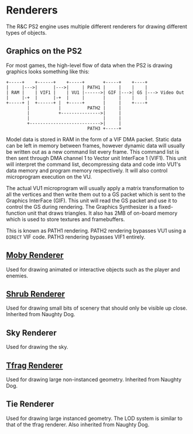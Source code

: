 # Renderers

The R&C PS2 engine uses multiple different renderers for drawing different types of objects.

## Graphics on the PS2

For most games, the high-level flow of data when the PS2 is drawing graphics looks something like this:

```
+-----+    +------+    +-----+       +-----+    +----+
|     |--->|      |--->|     | PATH1 |     |    |    |
| RAM |    | VIF1 |    | VU1 |------>| GIF |--->| GS |---> Video Out
|     |-+  |      |-+  |     |       |     |    |    |
+-----+ |  +------+ |  +-----+       |     |    +----+
        |           |          PATH2 |     |
        |           +--------------->|     |
        |                            |     |
        +--------------------------->|     |
                               PATH3 +-----+
```

Model data is stored in RAM in the form of a VIF DMA packet. Static data can be left in memory between frames, however dynamic data will usually be written out as a new command list every frame. This command list is then sent through DMA channel 1 to Vector unit InterFace 1 (VIF1). This unit will interpret the command list, decompressing data and code into VU1's data memory and program memory respectively. It will also control microprogram execution on the VU.

The actual VU1 microprogram will usually apply a matrix transformation to all the vertices and then write them out to a GS packet which is sent to the Graphics InterFace (GIF). This unit will read the GS packet and use it to control the GS during rendering. The Graphics Synthesizer is a fixed-function unit that draws triangles. It also has 2MB of on-board memory which is used to store textures and framebuffers.

This is known as PATH1 rendering. PATH2 rendering bypasses VU1 using a `DIRECT` VIF code. PATH3 rendering bypasses VIF1 entirely.

## [Moby Renderer](moby_renderer.md)

Used for drawing animated or interactive objects such as the player and enemies.

## [Shrub Renderer](shrub_renderer.md)

Used for drawing small bits of scenery that should only be visible up close. Inherited from Naughty Dog.

## Sky Renderer

Used for drawing the sky.

## [Tfrag Renderer](tfrag_renderer.md)

Used for drawing large non-instanced geometry. Inherited from Naughty Dog.

## Tie Renderer

Used for drawing large instanced geometry. The LOD system is similar to that of the tfrag renderer. Also inherited from Naughty Dog.
